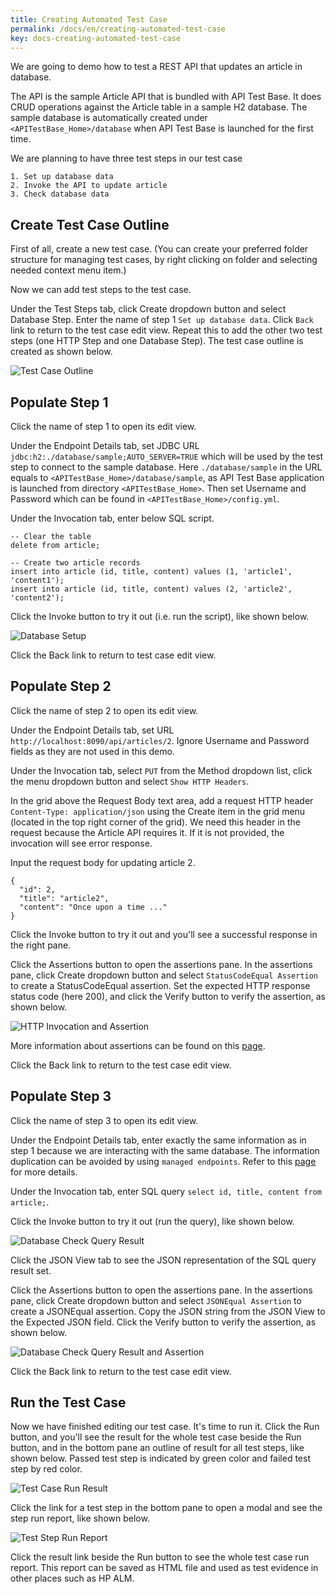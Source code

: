 ```yaml
---
title: Creating Automated Test Case
permalink: /docs/en/creating-automated-test-case
key: docs-creating-automated-test-case
---
```

We are going to demo how to test a REST API that updates an article in database.

The API is the sample Article API that is bundled with API Test Base. It does CRUD operations against the Article table in a sample H2 database. The sample database is automatically created under `<APITestBase_Home>/database` when API Test Base is launched for the first time.

We are planning to have three test steps in our test case
```
1. Set up database data
2. Invoke the API to update article
3. Check database data
```

## Create Test Case Outline
First of all, create a new test case. (You can create your preferred folder structure for managing test cases, by right clicking on folder and selecting needed context menu item.)

Now we can add test steps to the test case.

Under the Test Steps tab, click Create dropdown button and select Database Step. Enter the name of step 1 `Set up database data`. Click `Back` link to return to the test case edit view. Repeat this to add the other two test steps (one HTTP Step and one Database Step). The test case outline is created as shown below.

![Test Case Outline](../../screenshots/basic-use/test-case-outline.png)

## Populate Step 1
Click the name of step 1 to open its edit view.

Under the Endpoint Details tab, set JDBC URL `jdbc:h2:./database/sample;AUTO_SERVER=TRUE` which will be used by the test step to connect to the sample database. Here `./database/sample` in the URL equals to `<APITestBase_Home>/database/sample`, as API Test Base application is launched from directory `<APITestBase_Home>`. Then set Username and Password which can be found in `<APITestBase_Home>/config.yml`.

Under the Invocation tab, enter below SQL script.
```
-- Clear the table
delete from article;

-- Create two article records
insert into article (id, title, content) values (1, 'article1', 'content1');
insert into article (id, title, content) values (2, 'article2', 'content2');
```

Click the Invoke button to try it out (i.e. run the script), like shown below.

![Database Setup](../../screenshots/basic-use/database-setup.png)

Click the Back link to return to test case edit view.

## Populate Step 2
Click the name of step 2 to open its edit view.

Under the Endpoint Details tab, set URL `http://localhost:8090/api/articles/2`. Ignore Username and Password fields as they are not used in this demo.

Under the Invocation tab, select `PUT` from the Method dropdown list, click the menu dropdown button and select `Show HTTP Headers`.

In the grid above the Request Body text area, add a request HTTP header `Content-Type: application/json` using the Create item in the grid menu (located in the top right corner of the grid). We need this header in the request because the Article API requires it. If it is not provided, the invocation will see error response.

Input the request body for updating article 2.

```
{
  "id": 2,
  "title": "article2",
  "content": "Once upon a time ..."
}
```

Click the Invoke button to try it out and you'll see a successful response in the right pane.

Click the Assertions button to open the assertions pane. In the assertions pane, click Create dropdown button and select `StatusCodeEqual Assertion` to create a StatusCodeEqual assertion. Set the expected HTTP response status code (here 200), and click the Verify button to verify the assertion, as shown below.

![HTTP Invocation and Assertion](../../screenshots/basic-use/http-invocation-and-assertion.png)

More information about assertions can be found on this [page](/docs/en/assertions).

Click the Back link to return to the test case edit view.

## Populate Step 3
Click the name of step 3 to open its edit view.

Under the Endpoint Details tab, enter exactly the same information as in step 1 because we are interacting with the same database. The information duplication can be avoided by using `managed endpoints`. Refer to this [page](/docs/en/endpoints-management) for more details.

Under the Invocation tab, enter SQL query `select id, title, content from article;`.

Click the Invoke button to try it out (run the query), like shown below.

![Database Check Query Result](../../screenshots/basic-use/database-check-query-result.png)

Click the JSON View tab to see the JSON representation of the SQL query result set.

Click the Assertions button to open the assertions pane. In the assertions pane, click Create dropdown button and select `JSONEqual Assertion` to create a JSONEqual assertion. Copy the JSON string from the JSON View to the Expected JSON field. Click the Verify button to verify the assertion, as shown below.

![Database Check Query Result and Assertion](../../screenshots/basic-use/database-check-query-result-and-assertion.png)

Click the Back link to return to the test case edit view.

## Run the Test Case
Now we have finished editing our test case. It's time to run it. Click the Run button, and you'll see the result for the whole test case beside the Run button, and in the bottom pane an outline of result for all test steps, like shown below. Passed test step is indicated by green color and failed test step by red color.

![Test Case Run Result](../../screenshots/basic-use/test-case-run-result.png)

Click the link for a test step in the bottom pane to open a modal and see the step run report, like shown below.

![Test Step Run Report](../../screenshots/basic-use/test-step-run-report.png)

Click the result link beside the Run button to see the whole test case run report. This report can be saved as HTML file and used as test evidence in other places such as HP ALM.
